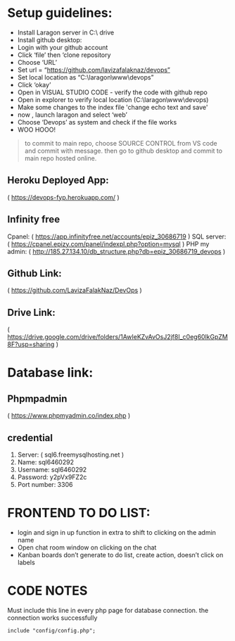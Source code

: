 # Setup guidelines:
* Install Laragon server in C:\ drive
* Install github desktop:
* Login with your github account 
* Click ‘file’ then ‘clone repository 
* Choose ‘URL’
* Set url = “https://github.com/lavizafalaknaz/devops”
* Set local location as “C:\laragon\www\devops”
* Click ‘okay’
* Open in VISUAL STUDIO CODE - verify the code with github repo
* Open in explorer to verify local location (C:\laragon\www\devops)
* Make some changes to the index file 'change echo text and save'
* now , launch laragon and select ‘web’
* Choose ‘Devops’ as system and  check if the file works
* WOO HOOO!
> to commit to main repo, choose SOURCE CONTROL from VS code and commit with  message. then go to github desktop and commit to main repo hosted online.
 
## Heroku Deployed App:
( https://devops-fyp.herokuapp.com/ )

## Infinity free
Cpanel: ( https://app.infinityfree.net/accounts/epiz_30686719 )
SQL server: ( https://cpanel.epizy.com/panel/indexpl.php?option=mysql )
PHP my admin: ( http://185.27.134.10/db_structure.php?db=epiz_30686719_devops )

## Github Link:
( https://github.com/LavizaFalakNaz/DevOps )

## Drive Link:
( https://drive.google.com/drive/folders/1AwIeKZvAvOsJ2jf8I_c0eg60lkGpZM8F?usp=sharing )

# Database link:
## Phpmpadmin 
( https://www.phpmyadmin.co/index.php )
## credential
1. Server: ( sql6.freemysqlhosting.net )
2. Name: sql6460292
3. Username: sql6460292
4. Password: y2pVx9FZ2c
5. Port number: 3306

# FRONTEND TO DO LIST: 
* login and sign in up function in extra to shift to clicking on the admin name
* Open chat room window on clicking on the chat
* Kanban boards don’t generate to do list, create action, doesn’t click on labels 

# CODE NOTES 
Must include this line in every php page for database connection. the connection works successfully
```
include "config/config.php";
```
